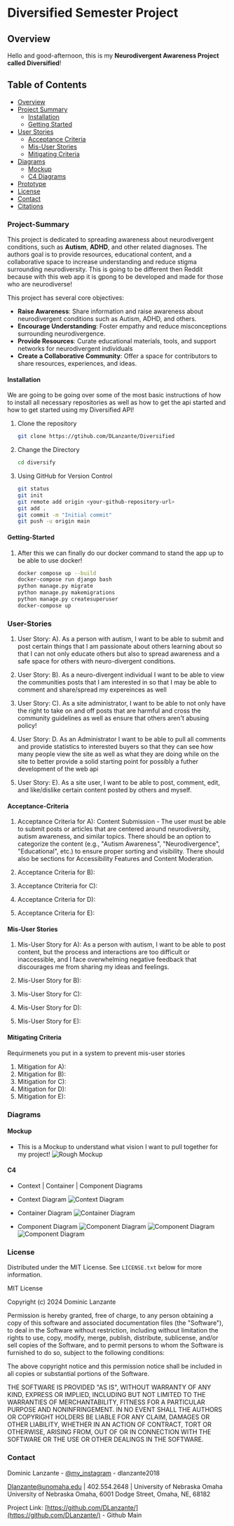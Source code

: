# Diversified Semester Project

## Overview

Hello and good-afternoon, this is my **Neurodivergent Awareness Project called Diversified**!

## Table of Contents

- [Overview](#overview)
- [Project Summary](#Project-Summary)
   - [Installation](#Installation)
   - [Getting Started](#Getting-Started)
- [User Stories](#User-Stories)
   - [Acceptance Criteria](#Acceptance-Criteria)
   - [Mis-User Stories](#Mis-User-Stories)
   - [Mitigating Criteria](#Mitigating-Criteria)
- [Diagrams](#Diagrams)
   - [Mockup](#Mockup)
   - [C4 Diagrams](#C4)
- [Prototype](#Prototype)
- [License](#license)
- [Contact](#contact)
- [Citations](#Citations)

### Project-Summary

This project is dedicated to spreading awareness about neurodivergent conditions, such as **Autism**, **ADHD**, and other related diagnoses. The authors goal is to provide resources, educational content, and a collaborative space to increase understanding and reduce stigma surrounding neurodiversity. This is going to be different then Reddit because with this web app it is gpong to be developed and made for those who are neurodiverse!

This project has several core objectives:

- **Raise Awareness**: Share information and raise awareness about neurodivergent conditions such as Autism, ADHD, and others.
- **Encourage Understanding**: Foster empathy and reduce misconceptions surrounding neurodivergence.
- **Provide Resources**: Curate educational materials, tools, and support networks for neurodivergent individuals
- **Create a Collaborative Community**: Offer a space for contributors to share resources, experiences, and ideas.

#### Installation
We are going to be going over some of the most basic instructions of how to install all necessary repositories as well as how to get the api started and how to get started using my Diversified API!
1. Clone the repository   
   ```bash
   git clone https://gtihub.com/DLanzante/Diversified

2. Change the Directory
   ```bash
   cd diversify
   
3. Using GitHub for Version Control
    ```bash
    git status
    git init
    git remote add origin <your-github-repository-url>
    git add .
    git commit -m "Initial commit"
    git push -u origin main

#### Getting-Started
1. After this we can finally do our docker command to stand the app up to be able to use docker!
    ```bash
    docker compose up --build
    docker-compose run django bash
    python manage.py migrate
    python manage.py makemigrations
    python manage.py createsuperuser
    docker-compose up

### User-Stories

1. User Story:
   A). As a person with autism, I want to be able to submit and post certain things that I am passionate about others learning about so that I can not only educate others but also to spread awareness and a safe space for others with neuro-divergent conditions.

2. User Story:
   B). As a neuro-divergent individual I want to be able to view the communities posts that I am interested in so that I may be able to comment and share/spread my expereinces as well
   
3. User Story:
   C). As a site administrator, I want to be able to not only have the right to take on and off posts that are harmful and cross the community guidelines as well as ensure that others aren't abusing policy!

4. User Story:
   D. As an Administrator I want to be able to pull all comments and provide statistics to interested buyers so that they can see how many people view the site as well as what they are doing while on the site to better provide a solid starting point for possibly a futher development of the web api

5. User Story:
   E). As a site user, I want to be able to post, comment, edit, and like/dislike certain content posted by others and myself.

#### Acceptance-Criteria

1. Acceptance Criteria for A):
   Content Submission - The user must be able to submit posts or articles that are centered around neurodiversity, autism awareness, and similar topics. There should be an option to categorize the content (e.g., "Autism Awareness", "Neurodivergence", "Educational", etc.) to ensure proper sorting and visibility. There should also be sections for Accessibility Features and Content Moderation.
   
2. Acceptance Criteria for B):
3. Acceptance Ctriteria for C):
4. Acceptance Criteria for D):
5. Acceptance Criteria for E):

#### Mis-User Stories

1. Mis-User Story for A):
   As a person with autism, I want to be able to post content, but the process and interactions are too difficult or inaccessible, and I face overwhelming negative feedback that discourages me from sharing my ideas and feelings.

2. Mis-User Story for B):
3. Mis-User Story for C):
4. Mis-User Story for D):
5. Mis-User Story for E):     

#### Mitigating Criteria

Requirmenets you put in a system to prevent mis-user stories

1. Mitigation for A):
2. Mitigation for B):
3. Mitigation for C):
4. Mitigation for D):
5. Mitigation for E):

### Diagrams


#### Mockup

- This is a Mockup to understand what vision I want to pull together for my project!
![Rough Mockup]()

#### C4

- Context | Container | Component Diagrams

- Context Diagram
![Context Diagram](https://github.com/DLanzante/diversified/blob/main/docs/System%20Context%20Diagram.png)
- Container Diagram
![Container Diagram](https://github.com/DLanzante/diversified/blob/main/docs/Container%20Diagram.png)
- Component Diagram
![Component Diagram](https://github.com/DLanzante/diversified/blob/main/docs/Component%20Diagram.png)
![Component Diagram](https://github.com/DLanzante/diversified/blob/main/docs/Component%20Diagram%202.png)
![Component Diagram](https://github.com/DLanzante/diversified/blob/main/docs/Component%203%20API%20Server.png)

<!-- LICENSE -->
### License

Distributed under the MIT License. See `LICENSE.txt` below for more information.

MIT License

Copyright (c) 2024 Dominic Lanzante

Permission is hereby granted, free of charge, to any person obtaining a copy
of this software and associated documentation files (the "Software"), to deal
in the Software without restriction, including without limitation the rights
to use, copy, modify, merge, publish, distribute, sublicense, and/or sell
copies of the Software, and to permit persons to whom the Software is
furnished to do so, subject to the following conditions:

The above copyright notice and this permission notice shall be included in all
copies or substantial portions of the Software.

THE SOFTWARE IS PROVIDED "AS IS", WITHOUT WARRANTY OF ANY KIND, EXPRESS OR
IMPLIED, INCLUDING BUT NOT LIMITED TO THE WARRANTIES OF MERCHANTABILITY,
FITNESS FOR A PARTICULAR PURPOSE AND NONINFRINGEMENT. IN NO EVENT SHALL THE
AUTHORS OR COPYRIGHT HOLDERS BE LIABLE FOR ANY CLAIM, DAMAGES OR OTHER
LIABILITY, WHETHER IN AN ACTION OF CONTRACT, TORT OR OTHERWISE, ARISING FROM,
OUT OF OR IN CONNECTION WITH THE SOFTWARE OR THE USE OR OTHER DEALINGS IN THE
SOFTWARE.


<!-- CONTACT -->
### Contact

Dominic Lanzante - [@my_instagram](https://www.instagram.com/dlanzante2018/) - dlanzante2018

Dlanzante@unomaha.edu | 402.554.2648 | University of Nebraska Omaha
University of Nebraska Omaha, 6001 Dodge Street, Omaha, NE, 68182

Project Link: [https://github.com/DLanzante/](https://github.com/DLanzante/) - Github Main

